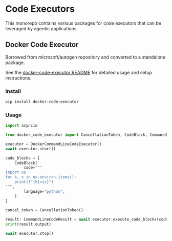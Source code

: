 # Code Executors

This monorepo contains various packages for code executors that can be leveraged by agentic applications.

## Docker Code Executor

Borrowed from microsoft/autogen repository and converted to a standalone package.

See the [docker-code-executor README](./packages/docker-code-executor/README.md) for detailed usage and setup instructions.

### Install

```bash
pip install docker-code-executor
```

### Usage

```python
import asyncio

from docker_code_executor import CancellationToken, CodeBlock, CommandLineCodeResult, DockerCommandLineCodeExecutor

executor = DockerCommandLineCodeExecutor()
await executor.start()

code_blocks = [
    CodeBlock(
        code="""
import os
for k, v in os.environ.items():
    print(f"{k}={v}")
""",
        language="python",
    )
]

cancel_token = CancellationToken()

result: CommandLineCodeResult = await executor.execute_code_blocks(code_blocks, cancel_token)
print(result.output)

await executor.stop()
```